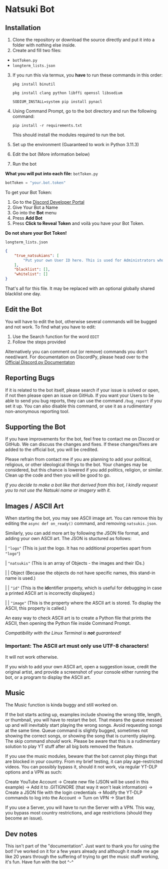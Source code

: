 # Natsuki Bot

## Installation

1. Clone the repository or download the source directly and put it into a folder with nothing else inside.
2. Create and fill two files:
- `botToken.py`
- `longterm_lists.json`
3. If you run this via termux, you **have** to run these commands in this order:
    
    `pkg install binutil`

    `pkg install clang python libffi openssl libsodium`

    `SODIUM_INSTALL=system pip install pynacl`

4. Using Command Prompt, go to the bot directory and run the following command:
	
    `pip install -r requirements.txt`
	
    This should install the modules required to run the bot.
    
5. Set up the environment (Guaranteed to work in Python 3.11.3)
6. Edit the bot (More information below)
7. Run the bot

**What you will put into each file:**
`botToken.py`
```py
botToken = "your.bot.token"
```
To get your Bot Token:
1. Go to the [Discord Developer Portal](https://discordapp.com/developers/applications/)
2. Give Your Bot a Name
3. Go into the **Bot** menu
4. Press **Add Bot**
5. Press **Click to Reveal Token** and voilà you have your Bot Token.

**Do not share your Bot Token!**  

`longterm_lists.json`
```json
{
    "true_natsukians": [
        "Put your own User ID here. This is used for Administrators who can use commands like adding and removing people from the blacklist.",
    ],
    "blacklist": [],
    "whitelist": []
}
```
That's all for this file. It may be replaced with an optional globally shared blacklist one day.

## Edit the Bot

You will have to edit the bot, otherwise several commands will be bugged and not work. To find what you have to edit:
1. Use the Search function for the word `EDIT`
2. Follow the steps provided

Alternatively you can comment out (or remove) commands you don't need/want. For documentation on DiscordPy, please head over to the [Official Discord.py Documentaton](https://discordpy.readthedocs.io/en/stable/api.html)

## Reporting Bugs

If it is related to the bot itself, please search if your issue is solved or open, if not then please open an issue on GitHub.
If you want your Users to be able to send you bug reports, they can use the command `/bug_report` if you set it up. You can also disable this command, or use it as a rudimentary non-anonymous reporting tool.

## Supporting the Bot

If you have improvements for the bot, feel free to contact me on Discord or GitHub. We can discuss the changes and fixes. If these changes/fixes are added to the official bot, you will be credited.

Please refrain from contact me if you are planning to add your political, religious, or other ideological things to the bot. Your changes may be considered, but this chance is lowered if you add politics, religion, or similar. Clean up the code and then you will be good to go.

*If you decide to make a bot like that derived from this bot, I kindly request you to not use the Natsuki name or imagery with it.*

## Images / ASCII Art

When starting the bot, you may see ASCII image art. You can remove this by editing the `async def on_ready()` command, and removing `natsukis.json`.

Similarly, you can add more art by following the JSON file format, and adding your own ASCII art. The JSON is stuctured as follows:

| `"logo"` (This is just the logo. It has no additional properties apart from `"logo"`)

| `"natsukis"` (This is an array of Objects - the images and their IDs.)

| | Object (Because the objects do not have specific names, this stand-in name is used.)

| | `"id"` (This is the **id**entifier property, which is useful for debugging in case a printed ASCII art is incorrectly displayed.)

| | `"image"` (This is the property where the ASCII art is stored. To display the ASCII, this property is called.)

An easy way to check ASCII art is to create a Python file that prints the ASCII, then opening the Python file inside Command Prompt.

*Compatibility with the Linux Terminal is **not** guaranteed!*

### Important: The ASCII art must **only** use UTF-8 characters!
It will not work otherwise.

If you wish to add your own ASCII art, open a suggestion issue, credit the original artist, and provide a screenshot of your console either running the bot, or a program to display the ASCII art.

## Music

The Music function is kinda buggy and still worked on.

If the bot starts acting up, examples include showing the wrong title, length, or thumbnail, you will have to restart the bot.
That means the queue messed up and will inevitably start playing the wrong songs. Avoid requesting songs at the same time.
Queue command is slightly bugged, sometimes not showing the correct songs, or showing the song that is currently playing. The skip command *should* work.
Please be aware that this is a rudimentary solution to play YT stuff after all big bots removed the feature.

If you use the music modules, beware that the bot cannot play things that are blocked in your country. From my brief testing, it can play age-restricted videos. You can possibly bypass it, should it not work, via regular YT-DLP options and a VPN as such:

Create YouTube Account -> Create new file (JSON will be used in this example) -> Add it to .GITIGNORE (that way it won't leak information) -> Create a JSON file with the login credentials -> Modify the YT-DLP commands to log into the Account -> Turn on VPN -> Start Bot

If you use a Server, you will have to run the Server with a VPN. This way, you bypass most country restrictions, and age restrictions (should they become an issue).

## Dev notes

This isn't part of the "documentation". Just want to thank you for using the bot! I've worked on it for a few years already and although it made me age like 20 years through the suffering of trying to get the music stuff working, it's fun. Have fun with the bot \^-\^
